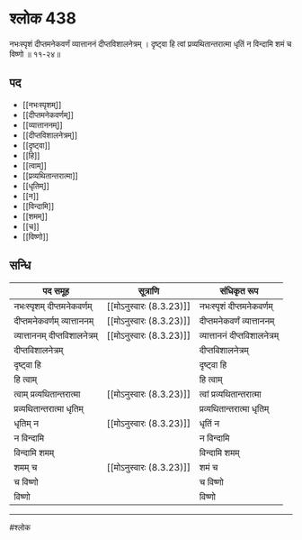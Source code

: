 # श्लोक 438

नभःस्पृशं दीप्तमनेकवर्णं
व्यात्ताननं दीप्तविशालनेत्रम् ।
दृष्ट्वा हि त्वां प्रव्यथितान्तरात्मा
धृतिं न विन्दामि शमं च विष्णो ॥ ११-२४॥


## पद 

- [[नभःस्पृशम्]]
- [[दीप्तमनेकवर्णम्]]
- [[व्यात्ताननम्]]
- [[दीप्तविशालनेत्रम्]]
- [[दृष्ट्वा]]
- [[हि]]
- [[त्वाम्]]
- [[प्रव्यथितान्तरात्मा]]
- [[धृतिम्]]
- [[न]]
- [[विन्दामि]]
- [[शमम्]]
- [[च]]
- [[विष्णो]]

## सन्धि

| पद समूह | सूत्राणि | संधिकृत रूप |
| ----- | ----- | ----- |
| नभःस्पृशम् दीप्तमनेकवर्णम् |  [[मोऽनुस्वारः (8.3.23)]] | नभःस्पृशं दीप्तमनेकवर्णम् |
| दीप्तमनेकवर्णम् व्यात्ताननम् |  [[मोऽनुस्वारः (8.3.23)]] | दीप्तमनेकवर्णं व्यात्ताननम् |
| व्यात्ताननम् दीप्तविशालनेत्रम् |  [[मोऽनुस्वारः (8.3.23)]] | व्यात्ताननं दीप्तविशालनेत्रम् |
| दीप्तविशालनेत्रम् |  | दीप्तविशालनेत्रम् |
| दृष्ट्वा हि |  | दृष्ट्वा हि |
| हि त्वाम् |  | हि त्वाम् |
| त्वाम् प्रव्यथितान्तरात्मा |  [[मोऽनुस्वारः (8.3.23)]] | त्वां प्रव्यथितान्तरात्मा |
| प्रव्यथितान्तरात्मा धृतिम् |  | प्रव्यथितान्तरात्मा धृतिम् |
| धृतिम् न |  [[मोऽनुस्वारः (8.3.23)]] | धृतिं न |
| न विन्दामि |  | न विन्दामि |
| विन्दामि शमम् |  | विन्दामि शमम् |
| शमम् च |  [[मोऽनुस्वारः (8.3.23)]] | शमं च |
| च विष्णो |  | च विष्णो |
| विष्णो |  | विष्णो |


---

#श्लोक